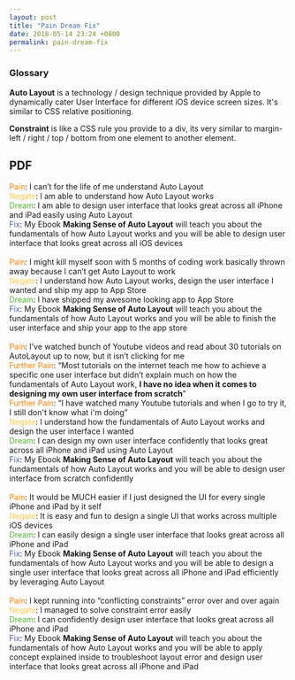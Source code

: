 ```yaml
---
layout: post
title: "Pain Dream Fix"
date: 2018-05-14 23:24 +0800
permalink: pain-dream-fix
---
```


### Glossary
**Auto Layout** is a technology / design technique provided by Apple to dynamically cater User Interface for different iOS device screen sizes. It's similar to CSS relative positioning.

**Constraint** is like a CSS rule you provide to a div, its very similar to margin-left / right / top / bottom from one element to another element.

## PDF

<style>
.pain{
  color: #FF8300; 

}

.negate{
  color: #FFC948; 

}

.dream{
  color: #53B632; 

}

.fix{
  color: #4062BA;
}

</style>

<span class="pain">Pain</span>: I can’t for the life of me understand Auto Layout  
<span class="negate">Negate</span>: I am able to understand how Auto Layout works  
<span class="dream">Dream</span>: I am able to design user interface that looks great across all iPhone and iPad easily using Auto Layout  
<span class="fix">Fix</span>: My Ebook **Making Sense of Auto Layout** will teach you about the fundamentals of how Auto Layout works and you will be able to design user interface that looks great across all iOS devices
<br /><br />
<span class="pain">Pain</span>: I might kill myself soon with 5 months of coding work basically thrown away because I can’t get Auto Layout to work  
<span class="negate">Negate</span>: I understand how Auto Layout works, design the user interface I wanted and ship my app to App Store  
<span class="dream">Dream</span>: I have shipped my awesome looking app to App Store  
<span class="fix">Fix</span>: My Ebook <strong>Making Sense of Auto Layout</strong> will teach you about the fundamentals of how Auto Layout works and you will be able to finish the user interface and ship your app to the app store
<br /><br />
<span class="pain">Pain</span>: I’ve watched bunch of Youtube videos and read about 30 tutorials on AutoLayout up to now, but it isn’t clicking for me  
<span class="pain">Further Pain</span>: “Most tutorials on the internet teach me how to achieve a specific one user interface but didn’t explain much on how the fundamentals of Auto Layout work, **I have no idea when it comes to designing my own user interface from scratch**”  
<span class="pain">Further Pain</span>: “I have watched many Youtube tutorials and when I go to try it, I still don't know what i'm doing”  
<span class="negate">Negate</span>: I understand how the fundamentals of Auto Layout works and design the user interface I wanted  
<span class="dream">Dream</span>: I can design my own user interface confidently that looks great across all iPhone and iPad using Auto Layout  
<span class="fix">Fix</span>: My Ebook **Making Sense of Auto Layout** will teach you about the fundamentals of how Auto Layout works and you will be able to design user interface from scratch confidently
<br /><br />
<span class="pain">Pain</span>: It would be MUCH easier if I just designed the UI for every single iPhone and iPad by it self  
<span class="negate">Negate</span>: It is easy and fun to design a single UI that works across multiple iOS devices  
<span class="dream">Dream</span>: I can easily design a single user interface that looks great across all iPhone and iPad  
<span class="fix">Fix</span>: My Ebook **Making Sense of Auto Layout** will teach you about the fundamentals of how Auto Layout works and you will be able to design a single user interface that looks great across all iPhone and iPad efficiently by leveraging Auto Layout
<br /><br />
<span class="pain">Pain</span>: I kept running into “conflicting constraints” error over and over again  
<span class="negate">Negate</span>: I managed to solve constraint error easily  
<span class="dream">Dream</span>: I can confidently design user interface that looks great across all iPhone and iPad  
<span class="fix">Fix</span>: My Ebook **Making Sense of Auto Layout** will teach you about the fundamentals of how Auto Layout works and you will be able to apply concept explained inside to troubleshoot layout error and design user interface that looks great across all iPhone and iPad
<br /><br />
